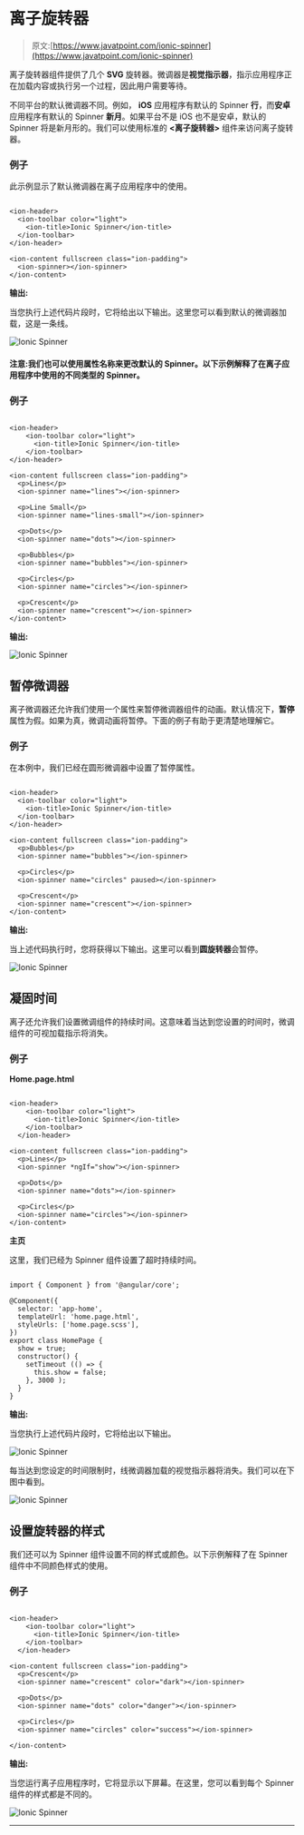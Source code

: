 # 离子旋转器

> 原文:[https://www.javatpoint.com/ionic-spinner](https://www.javatpoint.com/ionic-spinner)

离子旋转器组件提供了几个 **SVG** 旋转器。微调器是**视觉指示器**，指示应用程序正在加载内容或执行另一个过程，因此用户需要等待。

不同平台的默认微调器不同。例如， **iOS** 应用程序有默认的 Spinner **行**，而**安卓**应用程序有默认的 Spinner **新月**。如果平台不是 iOS 也不是安卓，默认的 Spinner 将是新月形的。我们可以使用标准的 **<离子旋转器>** 组件来访问离子旋转器。

### 例子

此示例显示了默认微调器在离子应用程序中的使用。

```

<ion-header>
  <ion-toolbar color="light">
    <ion-title>Ionic Spinner</ion-title>
  </ion-toolbar>
</ion-header>

<ion-content fullscreen class="ion-padding">
  <ion-spinner></ion-spinner>
</ion-content>

```

**输出:**

当您执行上述代码片段时，它将给出以下输出。这里您可以看到默认的微调器加载，这是一条线。

![Ionic Spinner](../Images/cd114ff66e54e318ad52659508419453.png)

#### 注意:我们也可以使用属性名称来更改默认的 Spinner。以下示例解释了在离子应用程序中使用的不同类型的 Spinner。

### 例子

```

<ion-header>
    <ion-toolbar color="light">
      <ion-title>Ionic Spinner</ion-title>
    </ion-toolbar>
</ion-header>

<ion-content fullscreen class="ion-padding">
  <p>Lines</p>
  <ion-spinner name="lines"></ion-spinner>

  <p>Line Small</p>
  <ion-spinner name="lines-small"></ion-spinner>

  <p>Dots</p>
  <ion-spinner name="dots"></ion-spinner>

  <p>Bubbles</p>
  <ion-spinner name="bubbles"></ion-spinner>

  <p>Circles</p>
  <ion-spinner name="circles"></ion-spinner>

  <p>Crescent</p>
  <ion-spinner name="crescent"></ion-spinner>
</ion-content>

```

**输出:**

![Ionic Spinner](../Images/5cb0771fa47eb4d5a953abea44e6aa7d.png)

## 暂停微调器

离子微调器还允许我们使用一个属性来暂停微调器组件的动画。默认情况下，**暂停**属性为假。如果为真，微调动画将暂停。下面的例子有助于更清楚地理解它。

### 例子

在本例中，我们已经在圆形微调器中设置了暂停属性。

```

<ion-header>
  <ion-toolbar color="light">
    <ion-title>Ionic Spinner</ion-title>
  </ion-toolbar>
</ion-header>

<ion-content fullscreen class="ion-padding">
  <p>Bubbles</p>
  <ion-spinner name="bubbles"></ion-spinner>

  <p>Circles</p>
  <ion-spinner name="circles" paused></ion-spinner>

  <p>Crescent</p>
  <ion-spinner name="crescent"></ion-spinner>
</ion-content>

```

**输出:**

当上述代码执行时，您将获得以下输出。这里可以看到**圆旋转器**会暂停。

![Ionic Spinner](../Images/3c5ae44daaec1de39b24ce4fff69a1f2.png)

## 凝固时间

离子还允许我们设置微调组件的持续时间。这意味着当达到您设置的时间时，微调组件的可视加载指示将消失。

### 例子

**Home.page.html**

```

<ion-header>
    <ion-toolbar color="light">
      <ion-title>Ionic Spinner</ion-title>
    </ion-toolbar>
  </ion-header>

<ion-content fullscreen class="ion-padding">
  <p>Lines</p>
  <ion-spinner *ngIf="show"></ion-spinner>

  <p>Dots</p>
  <ion-spinner name="dots"></ion-spinner>

  <p>Circles</p>
  <ion-spinner name="circles"></ion-spinner>
</ion-content>

```

**主页**

这里，我们已经为 Spinner 组件设置了超时持续时间。

```

import { Component } from '@angular/core';

@Component({
  selector: 'app-home',
  templateUrl: 'home.page.html',
  styleUrls: ['home.page.scss'],
})
export class HomePage {
  show = true;
  constructor() {
    setTimeout (() => {
      this.show = false;
    }, 3000 );
  }
}

```

**输出:**

当您执行上述代码片段时，它将给出以下输出。

![Ionic Spinner](../Images/11aba7c2afc12cd53e33a2d0714e01ed.png)

每当达到您设定的时间限制时，线微调器加载的视觉指示器将消失。我们可以在下图中看到。

![Ionic Spinner](../Images/40fff12a80a64894fc304c5ef160e907.png)

## 设置旋转器的样式

我们还可以为 Spinner 组件设置不同的样式或颜色。以下示例解释了在 Spinner 组件中不同颜色样式的使用。

### 例子

```

<ion-header>
    <ion-toolbar color="light">
      <ion-title>Ionic Spinner</ion-title>
    </ion-toolbar>
  </ion-header>

<ion-content fullscreen class="ion-padding">
  <p>Crescent</p>
  <ion-spinner name="crescent" color="dark"></ion-spinner>

  <p>Dots</p>
  <ion-spinner name="dots" color="danger"></ion-spinner>

  <p>Circles</p>
  <ion-spinner name="circles" color="success"></ion-spinner>

</ion-content>

```

**输出:**

当您运行离子应用程序时，它将显示以下屏幕。在这里，您可以看到每个 Spinner 组件的样式都是不同的。

![Ionic Spinner](../Images/11bfeb8ff687d60ea8b2b3aac73a5602.png)

* * *
